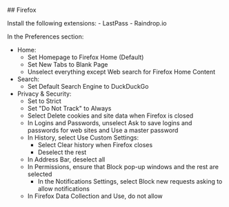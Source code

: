 ## Firefox

Install the following extensions:
	- LastPass
	- Raindrop.io

In the Preferences section:

- Home:
	- Set Homepage to Firefox Home (Default)
	- Set New Tabs to Blank Page
	- Unselect everything except Web search for Firefox Home Content
- Search:
	- Set Default Search Engine to DuckDuckGo
- Privacy & Security:
	- Set to Strict
	- Set "Do Not Track" to Always
	- Select Delete cookies and site data when Firefox is closed
	- In Logins and Passwords, unselect Ask to save logins and passwords for web sites and Use a master password
	- In History, select Use Custom Settings:
		- Select Clear history when Firefox closes
		- Deselect the rest
	- In Address Bar, deselect all
	- In Permissions, ensure that Block pop-up windows and the rest are selected
		- In the Notifications Settings, select Block new requests asking to allow notifications
	- In Firefox Data Collection and Use, do not allow


